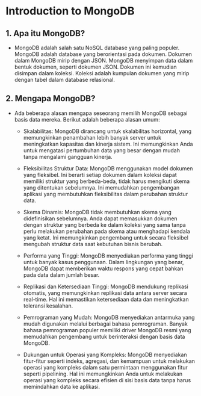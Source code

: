# Introduction to MongoDB

## 1. Apa itu MongoDB?

- MongoDB adalah salah satu NoSQL database yang paling populer. MongoDB adalah database yang berorientasi pada dokumen. Dokumen dalam MongoDB mirip dengan JSON. MongoDB menyimpan data dalam bentuk dokumen, seperti dokumen JSON. Dokumen ini kemudian disimpan dalam koleksi. Koleksi adalah kumpulan dokumen yang mirip dengan tabel dalam database relasional.

## 2. Mengapa MongoDB?

- Ada beberapa alasan mengapa seseorang memilih MongoDB sebagai basis data mereka. Berikut adalah beberapa alasan umum:

  - Skalabilitas: MongoDB dirancang untuk skalabilitas horizontal, yang memungkinkan penambahan lebih banyak server untuk meningkatkan kapasitas dan kinerja sistem. Ini memungkinkan Anda untuk mengatasi pertumbuhan data yang besar dengan mudah tanpa mengalami gangguan kinerja.

  - Fleksibilitas Struktur Data: MongoDB menggunakan model dokumen yang fleksibel. Ini berarti setiap dokumen dalam koleksi dapat memiliki struktur yang berbeda-beda, tidak harus mengikuti skema yang ditentukan sebelumnya. Ini memudahkan pengembangan aplikasi yang membutuhkan fleksibilitas dalam perubahan struktur data.

  - Skema Dinamis: MongoDB tidak membutuhkan skema yang didefinisikan sebelumnya. Anda dapat memasukkan dokumen dengan struktur yang berbeda ke dalam koleksi yang sama tanpa perlu melakukan perubahan pada skema atau menghadapi kendala yang ketat. Ini memungkinkan pengembang untuk secara fleksibel mengubah struktur data saat kebutuhan bisnis berubah.

  - Performa yang Tinggi: MongoDB menyediakan performa yang tinggi untuk banyak kasus penggunaan. Dalam lingkungan yang benar, MongoDB dapat memberikan waktu respons yang cepat bahkan pada data dalam jumlah besar.

  - Replikasi dan Ketersediaan Tinggi: MongoDB mendukung replikasi otomatis, yang memungkinkan replikasi data antara server secara real-time. Hal ini memastikan ketersediaan data dan meningkatkan toleransi kesalahan.

  - Pemrograman yang Mudah: MongoDB menyediakan antarmuka yang mudah digunakan melalui berbagai bahasa pemrograman. Banyak bahasa pemrograman populer memiliki driver MongoDB resmi yang memudahkan pengembang untuk berinteraksi dengan basis data MongoDB.

  - Dukungan untuk Operasi yang Kompleks: MongoDB menyediakan fitur-fitur seperti indeks, agregasi, dan kemampuan untuk melakukan operasi yang kompleks dalam satu permintaan menggunakan fitur seperti pipelining. Hal ini memungkinkan Anda untuk melakukan operasi yang kompleks secara efisien di sisi basis data tanpa harus memindahkan data ke aplikasi.
